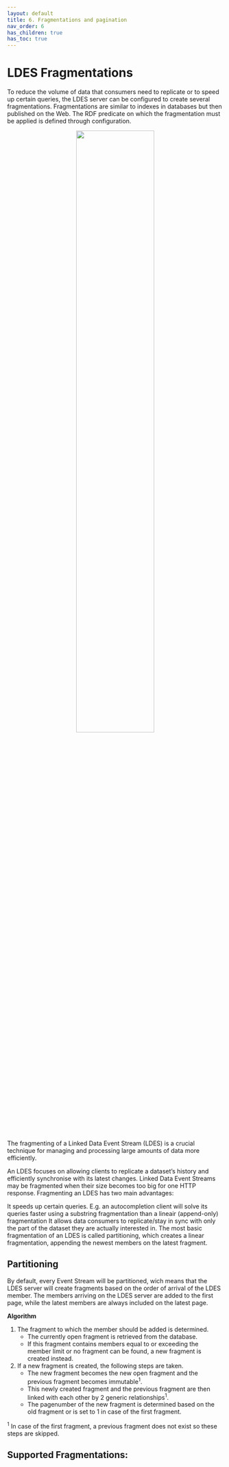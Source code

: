 ```yaml
---
layout: default
title: 6. Fragmentations and pagination
nav_order: 6
has_children: true
has_toc: true
---
```


# LDES Fragmentations

To reduce the volume of data that consumers need to replicate or to speed up certain queries, 
the LDES server can be configured to create several fragmentations. 
Fragmentations are similar to indexes in databases but then published on the Web. 
The RDF predicate on which the fragmentation must be applied is defined through configuration.

<p align="center"><img src="/assets/images/fragmentation.png" width="60%" text-align="center"></p>

The fragmenting of a Linked Data Event Stream (LDES) is a crucial technique for managing and processing large amounts of data more efficiently.



An LDES focuses on allowing clients to replicate a dataset’s history and efficiently synchronise with its latest changes. Linked Data Event Streams may be fragmented when their size becomes too big for one HTTP response. Fragmenting an LDES has two main advantages:

It speeds up certain queries. E.g. an autocompletion client will solve its queries faster using a substring fragmentation than a lineair (append-only) fragmentation
It allows data consumers to replicate/stay in sync with only the part of the dataset they are actually interested in.
The most basic fragmentation of an LDES is called partitioning, which creates a linear fragmentation, appending the newest members on the latest fragment.



## Partitioning

By default, every Event Stream will be partitioned, wich means that the LDES server will create fragments based on the order of arrival of the LDES member.
The members arriving on the LDES server are added to the first page, while the latest members are always included on the latest page.

**Algorithm**

1. The fragment to which the member should be added is determined.
    - The currently open fragment is retrieved from the database.
    - If this fragment contains members equal to or exceeding the member limit or no fragment can be found, a new fragment is created instead.
2. If a new fragment is created, the following steps are taken.
    - The new fragment becomes the new open fragment and the previous fragment becomes immutable<sup>1</sup>.
    - This newly created fragment and the previous fragment are then linked with each other by 2 generic relationships<sup>1</sup>.
    - The pagenumber of the new fragment is determined based on the old fragment or is set to 1 in case of the first fragment.

<sup>1</sup> In case of the first fragment, a previous fragment does not exist so these steps are skipped.

## Supported Fragmentations: